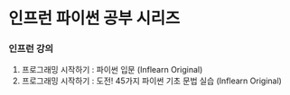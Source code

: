 # 인프런 파이썬 공부 시리즈

### 인프런 강의

1. 프로그래밍 시작하기 : 파이썬 입문 (Inflearn Original)
2. 프로그래밍 시작하기 : 도전! 45가지 파이썬 기초 문법 실습 (Inflearn Original)

